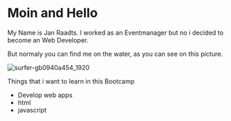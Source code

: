 # Moin and Hello

My Name is Jan Raadts. I worked as an Eventmanager but no i decided to become an Web Developer.

But normaly you can find me on the water, as you can see on this picture. 

![surfer-gb0940a454_1920](https://user-images.githubusercontent.com/115305668/196196359-935277fc-dcff-49bd-ae0d-bb582f76bf0a.jpg)

Things that i want to learn in this Bootcamp
- Develop web apps
- html
- javascript
